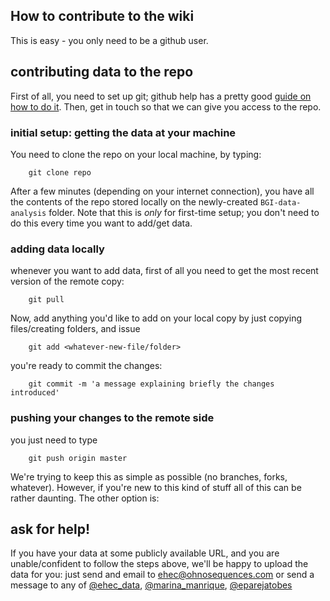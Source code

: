 ## How to contribute to the wiki

This is easy - you only need to be a github user.

## contributing data to the repo

First of all, you need to set up git; github help has a pretty good [guide on how to do it](http://help.github.com/set-up-git-redirect). Then, get in touch so that we can give you access to the repo.

### initial setup: getting the data at your machine

You need to clone the repo on your local machine, by typing:

```git
    git clone repo
```

After a few minutes (depending on your internet connection), you have all the contents of the repo stored locally on the newly-created `BGI-data-analysis` folder. Note that this is _only_ for first-time setup; you don't need to do this every time you want to add/get data.

### adding data locally

whenever you want to add data, first of all you need to get the most recent version of the remote copy:

```git
    git pull
```

Now, add anything you'd like to add on your local copy by just copying files/creating folders, and issue

```git
    git add <whatever-new-file/folder>
```

you're ready to commit the changes:

```git
    git commit -m 'a message explaining briefly the changes introduced'
```

### pushing your changes to the remote side

you just need to type

```git
    git push origin master
```

We're trying to keep this as simple as possible (no branches, forks, whatever). However, if you're new to this kind of stuff all of this can be rather daunting. The other option is:

## ask for help!

If you have your data at some publicly available URL, and you are unable/confident to follow the steps above, we'll be happy to upload the data for you: just send and email to ehec@ohnosequences.com or send a message to any of [@ehec_data](http://twitter.com/ehec_data), [@marina_manrique](http://twitter.com/marina_manrique), [@eparejatobes](http://twitter.com/eparejatobes)
